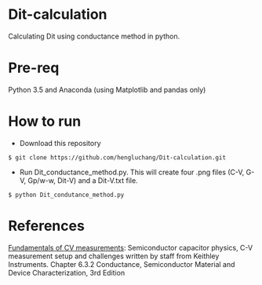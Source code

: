 # Dit-calculation
Calculating Dit using conductance method in python. 

# Pre-req
Python 3.5 and Anaconda (using Matplotlib and pandas only)

# How to run
- Download this repository
```
$ git clone https://github.com/hengluchang/Dit-calculation.git
```

- Run Dit_conductance_method.py. This will create four .png files (C-V, G-V, Gp/w-w, Dit-V) and a Dit-V.txt file. 
```
$ python Dit_condutance_method.py
```


# References
[Fundamentals of CV measurements](http://www.scientific-devices.com.au/pdfs/WeTransfer-NZvJB6Cw/Capacitance/Fundamentals%20of%20CV%20Measurement.pdf): Semiconductor capacitor physics, C-V measurement setup and challenges written by staff from Keithley Instruments. 
Chapter 6.3.2 Conductance, Semiconductor Material and Device Characterization, 3rd Edition
